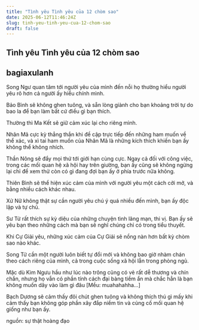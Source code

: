 ```yaml
---
title: "Tình yêu Tình yêu của 12 chòm sao"
date: 2025-06-12T11:46:24Z
slug: tinh-yeu-tinh-yeu-cua-12-chom-sao
draft: false
---
```


## Tình yêu Tình yêu của 12 chòm sao

## bagiaxulanh

Song Ngư quan tâm tới người yêu của mình đến nỗi họ thường hiểu người yêu rõ hơn cả người ấy hiểu chính mình.
 
Bảo Bình sẽ không ghen tuông, và sẵn lòng giành cho bạn khoảng trời tự do bao la để bạn làm bất cứ điều gì bạn thích.
 
Thường thì Ma Kết sẽ giữ cảm xúc lại cho riêng mình.
 
Nhân Mã cực kỳ thẳng thắn khi đề cập trực tiếp đến những ham muốn về thể xác, và xì tai ham muốn của Nhân Mã là những kích thích khiến bạn ấy không thể không nhích.
 
Thần Nông sẽ đẩy mọi thứ tới giới hạn cùng cực. Ngay cả đối với công việc, trong các mối quan hệ xã hội hay trên giường, bạn ấy cũng sẽ không ngừng lại chỉ để xem thử còn có gì đang đợi bạn ấy ở phía trước nữa không.
 
Thiên Bình sẽ thể hiện xúc cảm của mình với người yêu một cách cởi mở, và bằng nhiều cách khác nhau.
 
Xử Nữ không thật sự cần người yêu chú ý quá nhiều đến mình, bạn ấy độc lập và tự chủ.
 
Sư Tử rất thích sự kỳ diệu của những chuyện tình lãng mạn, thi vị. Bạn ấy sẽ yêu bạn theo những cách mà bạn sẽ nghĩ chúng chỉ có trong tiểu thuyết.
 
Khi Cự Giải yêu, những xúc cảm của Cự Giải sẽ nồng nàn hơn bất kỳ chòm sao nào khác.
 
Song Tử cần một người luôn biết tự đổi mới và không bao giờ nhàm chán theo cách riêng của mình, cả trong cuộc sống xã hội lẫn trong phòng ngủ.
 
Mặc dù Kim Ngưu hầu như lúc nào trông cũng có vẻ rất dễ thương và chín chắn, nhưng họ vẫn có phần tính cách đại bàng tiềm ẩn mà chắc hẳn là bạn không muốn dây vào làm gì đâu [Mều: muahahahha…]
 
Bạch Dương sẽ cảm thấy đôi chút ghen tuông và không thích thú gì mấy khi cảm thấy bạn không góp phần xây đắp niềm tin và củng cố mối quan hệ giống như bạn ấy.
 
 
nguồn: sự thật hoàng đạo